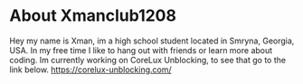 # About Xmanclub1208
Hey my name is Xman, im a high school student located in Smryna, Georgia, USA.
In my free time I like to hang out with friends or learn more about coding.
Im currently working on CoreLux Unblocking, to see that go to the link below.
https://corelux-unblocking.com/
